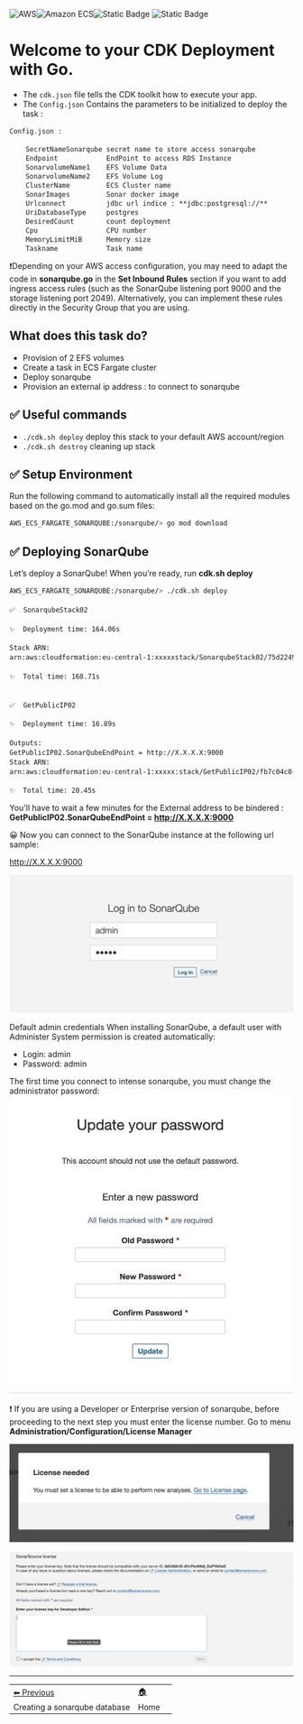 ![AWS](https://img.shields.io/badge/AWS-%23FF9900.svg?style=for-the-badge&logo=amazon-aws&logoColor=white)![Amazon ECS](https://img.shields.io/static/v1?style=for-the-badge&message=Amazon+ECS&color=222222&logo=Amazon+ECS&logoColor=FF9900&label=)![Static Badge](https://img.shields.io/badge/Go-v1.21-blue:) ![Static Badge](https://img.shields.io/badge/AWS_CDK-v2.115.0-blue:)



# Welcome to your CDK Deployment with Go.

* The `cdk.json` file tells the CDK toolkit how to execute your app.
* The `Config.json` Contains the parameters to be initialized to deploy the task :


```
Config.json :

    SecretNameSonarqube secret name to store access sonarqube
	Endpoint            EndPoint to access RDS Instance
	SonarvolumeName1    EFS Volume Data
	SonarvolumeName2    EFS Volume Log
	ClusterName         ECS Cluster name
	SonarImages         Sonar docker image
	Urlconnect          jdbc url indice : **jdbc:postgresql://**
	UriDatabaseType     postgres
	DesiredCount        count deployment
	Cpu                 CPU number
	MemoryLimitMiB      Memory size
	Taskname            Task name
```

❗️Depending on your AWS access configuration, you may need to adapt the code in **sonarqube.go** in the **Set Inbound Rules** section if you want to add ingress access rules (such as the SonarQube listening port 9000 and the storage listening port 2049). Alternatively, you can implement these rules directly in the Security Group that you are using.

## What does this task do?

- Provision of 2 EFS volumes
- Create a task in ECS Fargate cluster
- Deploy sonarqube
- Provision an external ip address : to connect to sonarqube


## ✅ Useful commands

 * `./cdk.sh deploy`      deploy this stack to your default AWS account/region
 * `./cdk.sh destroy`     cleaning up stack

## ✅ Setup Environment

Run the following command to automatically install all the required modules based on the go.mod and go.sum files:

```bash
AWS_ECS_FARGATE_SONARQUBE:/sonarqube/> go mod download

```
## ✅ Deploying SonarQube

Let’s deploy a SonarQube! When you’re ready, run **cdk.sh deploy**

```bash
AWS_ECS_FARGATE_SONARQUBE:/sonarqube/> ./cdk.sh deploy

✅  SonarqubeStack02

✨  Deployment time: 164.06s

Stack ARN:
arn:aws:cloudformation:eu-central-1:xxxxxstack/SonarqubeStack02/75d22490-9ea6-11ee-abb5-02cf4265638b

✨  Total time: 168.71s


✅  GetPublicIP02

✨  Deployment time: 16.89s

Outputs:
GetPublicIP02.SonarQubeEndPoint = http://X.X.X.X:9000
Stack ARN:
arn:aws:cloudformation:eu-central-1:xxxxx:stack/GetPublicIP02/fb7c04c0-9ea7-11ee-b29d-029678f61543

✨  Total time: 20.45s

```

You'll have to wait a few minutes for the External address to be bindered :
**GetPublicIP02.SonarQubeEndPoint = http://X.X.X.X:9000**

😀 Now you can connect to the SonarQube instance at the following url sample:

http://X.X.X.X:9000


 ![SonarQube Login](images/sonarlogin.png)

Default admin credentials
When installing SonarQube, a default user with Administer System permission is created automatically:

* Login: admin
* Password: admin

The first time you connect to intense sonarqube, you must change the administrator password:
 ![SonarQube passwd](images/changepass.png)


❗️ If you are using a Developer or Enterprise version of sonarqube, before proceeding to the next step you must enter the license number.
Go to menu  **Administration/Configuration/License Manager**

 ![SonarQube license](images/needlicense.png)

  ![SonarQube Add license](images/addlicense.png)


-----
<table>
<tr style="border: 0px transparent">
	<td style="border: 0px transparent"> <a href="../createdb/README.md" title="Creating a sonarqube databaser">⬅ Previous</a></td><td style="border: 0px transparent"><a href="../README.md" title="home">🏠</a></td>
</tr>
<tr style="border: 0px transparent">
<td style="border: 0px transparent">Creating a sonarqube database</td><td style="border: 0px transparent">Home</td><td style="border: 0px transparent"></td>
</tr>

</table>
